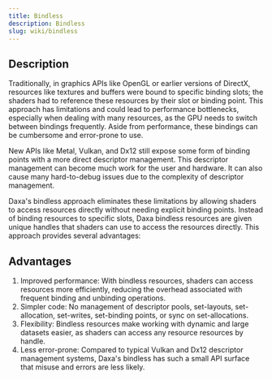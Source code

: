 ```yaml
---
title: Bindless
description: Bindless
slug: wiki/bindless
---
```


## Description

Traditionally, in graphics APIs like OpenGL or earlier versions of DirectX, resources like textures and buffers were bound to specific binding slots; the shaders had to reference these resources by their slot or binding point. This approach has limitations and could lead to performance bottlenecks, especially when dealing with many resources, as the GPU needs to switch between bindings frequently. Aside from performance, these bindings can be cumbersome and error-prone to use.

New APIs like Metal, Vulkan, and Dx12 still expose some form of binding points with a more direct descriptor management. This descriptor management can become much work for the user and hardware. It can also cause many hard-to-debug issues due to the complexity of descriptor management.

Daxa's bindless approach eliminates these limitations by allowing shaders to access resources directly without needing explicit binding points. Instead of binding resources to specific slots, Daxa bindless resources are given unique handles that shaders can use to access the resources directly. This approach provides several advantages:

## Advantages

1. Improved performance: With bindless resources, shaders can access resources more efficiently, reducing the overhead associated with frequent binding and unbinding operations.
2. Simpler code: No management of descriptor pools, set-layouts, set-allocation, set-writes, set-binding points, or sync on set-allocations.
3. Flexibility: Bindless resources make working with dynamic and large datasets easier, as shaders can access any resource resources by handle.
4. Less error-prone: Compared to typical Vulkan and Dx12 descriptor management systems, Daxa's bindless has such a small API surface that misuse and errors are less likely.
